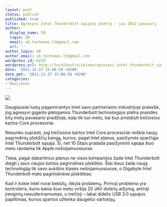 ```yaml
---
layout: post
status: publish
published: true
title: Agresyvi Intel Thunderbolt sąsajos plėtra – jau 2012 pavasarį
author:
  display_name: SB
  login: SB
  email: sb.technews.lt@gmail.com
  url: ''
author_login: SB
author_email: sb.technews.lt@gmail.com
wordpress_id: 6229
wordpress_url: http://localhost/site/new/agresyvi_intel_thunderbolt_sasajos_pletra__jau_2012_pavasari/
date: '2011-12-27 15:08:58 +0200'
date_gmt: '2011-12-27 15:08:58 +0200'
categories:
- Naujienos
---
```

<div class="imgright"><img src="http://technews.lt/upload/Intel-Thunderbolt.jpg"  /></div>
<p>Daugiausiai lustų pagaminantys Intel savo partneriams industrijoje pranešė, jog agresyvi giganto plėtojamos Thunderbolt technologijos plėtra prasidės kitų metų pavasario pradžioje, kaip tik tuo metu, kai bus pristatyti trečiosios kartos Core procesoriai.</p>
<p>Nesunku suprasti, jog trečiosios kartos Intel Core procesoriai reiškia naujų pagrindinių plokščių bangą, kurios, pagal Intel planus, pasižymės sparčiąja Intel Thunderbolt sąsaja. Ši, net 10 Gbps pralaida pasižyminti sąsaja šiuo metu randama tik Apple nešiojamuosiuose.</p>
<p>Tiesa, pagal dabartinius planus ne visos kompanijos žada Intel Thunderbolt diegti į savo naujos kartos pagrindines plokštes. Štai Asus žada naują technologiją tik savo aukštos klasės nešiojamuosiuose, o Gigabyte Intel Thunderbolt mato pagrindinėse plokštėse.</p>
<p>Kad ir kokie Intel norai bebūtų, iškyla problemų. Pirmoji problema yra kontroleris, kurio kaina šiuo metu viršija 20 JAV dolerių atžymą, antroji įrenginių nesuderinamumas, o trečioji – labai didelis USB 3.0 sąsajos paplitimas, kurios spartos užtenka daugeliui vartotojų.</p>
